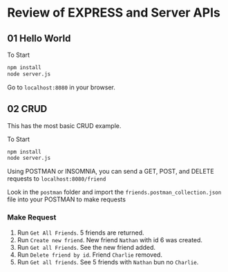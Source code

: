 # Review of EXPRESS and Server APIs

## 01 Hello World

To Start

```bash
npm install
node server.js
```


Go to `localhost:8080` in your browser. 


## 02 CRUD

This has the most basic CRUD example. 

To Start 

```bash
npm install
node server.js
```

 Using POSTMAN or INSOMNIA, you can send a GET, POST, and DELETE requests to `localhost:8080/friend`

 Look in the `postman` folder and import the `friends.postman_collection.json` file into your POSTMAN to make requests

 ### Make Request

 1. Run `Get All Friends`. 5 friends are returned.
 1. Run `Create new friend`. New friend `Nathan` with id 6 was created.
 1. Run `Get all Friends`. See the new friend added.
 1. Run `Delete friend by id`. Friend `Charlie` removed.
 1. Run `Get all friends`. See 5 friends with `Nathan` bun no `Charlie`.